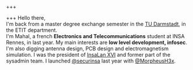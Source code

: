 +++

+++
Hello there,  
I'm back from a master degree exchange semester in the [TU Darmstadt](https://www.tu-darmstadt.de), in the ETIT department.  
I'm Mahal, a french **Electronics and Telecommunications** student at INSA Rennes, in last year. My main interests are **low level development, infosec**. I'm also digging antenna design, PCB design and electromagnetism simulation. I was the president of [InsaLan XVI](https://insalan.fr) and former part of the sysadmin team. I launched [@securinsa](https://securinsa.fr) last year with [@MorpheusH3x](https://twitter.com/MorpheusH3x).
